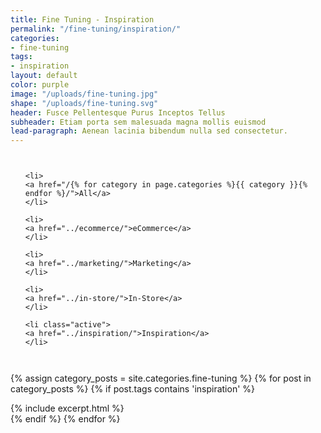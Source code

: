```yaml
---
title: Fine Tuning - Inspiration
permalink: "/fine-tuning/inspiration/"
categories:
- fine-tuning
tags:
- inspiration
layout: default
color: purple
image: "/uploads/fine-tuning.jpg"
shape: "/uploads/fine-tuning.svg"
header: Fusce Pellentesque Purus Inceptos Tellus
subheader: Etiam porta sem malesuada magna mollis euismod
lead-paragraph: Aenean lacinia bibendum nulla sed consectetur.
---
```


<!-- Sub Navigation -->
<div class="sub-navigation">
<div class="row">
<div class="small-12 columns">
<ul class="vertical medium-horizontal dropdown menu">
	
	<li>
	<a href="/{% for category in page.categories %}{{ category }}{% endfor %}/">All</a>
	</li>
	
	<li>
	<a href="../ecommerce/">eCommerce</a>
	</li>
	
	<li>
	<a href="../marketing/">Marketing</a>
	</li>
	
	<li>
	<a href="../in-store/">In-Store</a>
	</li>
	
	<li class="active">
	<a href="../inspiration/">Inspiration</a>
	</li>
	
</ul>
</div>
</div>
</div>
<!-- End Sub Navigation -->

<div class="category__content__wrap">
<div class="row category__content" id="category__content">


{% assign category_posts = site.categories.fine-tuning %}
{% for post in category_posts %}
{% if post.tags contains 'inspiration' %}
<div class="small-12 medium-6 large-4 columns">
{% include excerpt.html %}
</div>
{% endif %}
{% endfor %}
</div>
</div>